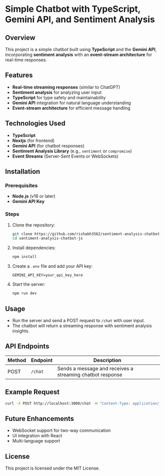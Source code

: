 # Simple Chatbot with TypeScript, Gemini API, and Sentiment Analysis

## Overview
This project is a simple chatbot built using **TypeScript** and the **Gemini API**, incorporating **sentiment analysis** with an **event-stream architecture** for real-time responses.

## Features
- **Real-time streaming responses** (similar to ChatGPT)
- **Sentiment analysis** for analyzing user input
- **TypeScript** for type safety and maintainability
- **Gemini API** integration for natural language understanding
- **Event-stream architecture** for efficient message handling

## Technologies Used
- **TypeScript**
- **Nextjs** (for frontend)
- **Gemini API** (for chatbot responses)
- **Sentiment Analysis Library** (e.g., `sentiment` or `compromise`)
- **Event Streams** (Server-Sent Events or WebSockets)

## Installation
### Prerequisites
- **Node.js** (v16 or later)
- **Gemini API Key**

### Steps
1. Clone the repository:
   ```sh
   git clone https://github.com/rishabh3562/sentiment-analysis-chatbot-js.git
   cd sentiment-analysis-chatbot-js
   ```
2. Install dependencies:
   ```sh
   npm install
   ```
3. Create a `.env` file and add your API key:
   ```env
   GEMINI_API_KEY=your_api_key_here
   ```
4. Start the server:
   ```sh
   npm run dev
   ```

## Usage
- Run the server and send a POST request to `/chat` with user input.
- The chatbot will return a streaming response with sentiment analysis insights.

## API Endpoints
| Method | Endpoint | Description |
|--------|------------|-------------|
| POST   | `/chat`   | Sends a message and receives a streaming chatbot response |

## Example Request
```sh
curl -X POST http://localhost:3000/chat -H "Content-Type: application/json" -d '{"message": "Hello! How are you?"}'
```

## Future Enhancements
- WebSocket support for two-way communication
- UI integration with React
- Multi-language support

## License
This project is licensed under the MIT License.

